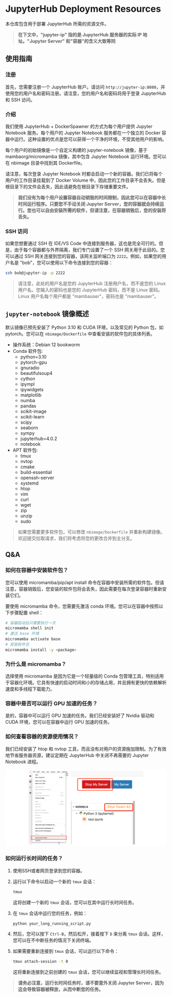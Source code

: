 # JupyterHub Deployment Resources

本仓库包含用于部署 JupyterHub 所需的资源文件。

> **在下文中，"jupyter-ip" 指的是 JupyterHub 服务器的实际 IP 地址。"Jupyter Server" 和"容器"的含义大致等同**

## 使用指南

### 注册

首先，您需要注册一个 JupyterHub 账户。请访问 `http://jupyter-ip:8080`，并使用您的用户名和密码注册。请注意，您的用户名和密码将用于登录 JupyterHub 和 SSH 访问。

### 介绍

我们使用 JupyterHub + DockerSpawner 的方式为每个用户提供 Jupyter Notebook 服务。每个用户的 Jupyter Notebook 服务都在一个独立的 Docker 容器中运行。这种设置的优点是您可以获得一个干净的环境，不受其他用户的影响。

每个用户的初始镜像是一个自定义构建的 jupyter-notebook 镜像，基于 mambaorg/micromamba 镜像，其中包含 Jupyter Notebook 运行环境。您可以在 nbimage 目录中找到其 Dockerfile。

请注意，每次登录 Jupyter Notebook 时都会启动一个新的容器。我们已将每个用户的工作目录挂载到了 Docker Volume 中，因此您的工作目录不会丢失。但是根目录下的文件会丢失，因此请避免在根目录下存储重要文件。

> **我们没有为每个用户设置容器自动销毁的时间限制，因此您可以在容器中长时间运行程序。只要您不手动关闭 Jupyter Server，您的容器就会持续运行。您也可以自由安装所需的软件，但请注意，在容器销毁后，您的安装将丢失。**

### SSH 访问

如果您想要通过 SSH 在 IDE/VS Code 中连接到服务器，这也是完全可行的。但是，由于每个容器都与外界隔离，我们专门设置了一个 SSH 网关用于此目的。您可以通过 SSH 网关连接到您的容器，该网关监听端口为 `2222`。例如，如果您的用户名是 "bob"，您可以使用以下命令连接到您的容器：

```bash
ssh bob@jupyter-ip -p 2222
```

> 请注意，此处的用户名是您的 JupyterHub 注册用户名，而不是您的 Linux 用户名。您输入的密码也是您的 JupyterHub 密码，而不是 Linux 密码。
> Linux 用户名每个用户都是 "mambauser"，密码也是 "mambauser"。

## `jupyter-notebook` 镜像概述

默认镜像已预先安装了 Python 3.10 和 CUDA 环境，以及常见的 Python 包，如 pytorch。您可以在 `nbimage/Dockerfile` 中查看安装的软件包的具体列表。

- 操作系统：Debian 12 bookworm
- Conda 软件包:
  - python=3.10
  - pytorch-gpu
  - gnuradio
  - beautifulsoup4
  - cython
  - ipympl
  - ipywidgets
  - matplotlib
  - numba
  - pandas
  - scikit-image
  - scikit-learn
  - scipy
  - seaborn
  - sympy
  - jupyterhub=4.0.2
  - notebook
- APT 软件包:
  - tmux
  - nvtop
  - cmake
  - build-essential
  - openssh-server
  - systemd
  - htop
  - vim
  - curl
  - wget
  - zip
  - unzip
  - sudo

> 如果您需要更多软件包，可以修改 `nbimage/Dockerfile` 并重新构建镜像。欢迎提交拉取请求，我们将考虑将您的更改合并到主分支。

## Q&A

### 如何在容器中安装软件包？

您可以使用 micromamba/pip/apt install 命令在容器中安装所需的软件包。但请注意，容器销毁后，您安装的软件包将会丢失，因此需要在每次登录容器时重新安装它们。

要使用 micromamba 命令，您需要先激活 conda 环境。您可以在容器中按照以下步骤配置 shell：

```bash
# 容器启动后只需要执行一次
micromamba shell init
# 激活 base 环境
micromamba activate base
# 安装软件包
micromamba install -y <package>
```

### 为什么是 micromamba？

选择使用 micromamba 是因为它是一个轻量级的 Conda 包管理工具，特别适用于容器化环境。它具有快速的启动时间和小的存储占用，并且拥有更快的依赖解析速度和多线程下载能力。

### 容器中是否可以运行 GPU 加速的任务？

是的，容器中可以运行 GPU 加速的任务。我们已经安装好了 Nvidia 驱动和 CUDA 环境，您可以在容器中运行 GPU 加速的任务。

### 如何查看容器的资源使用情况？

我们已经安装了 htop 和 nvtop 工具，而且没有对用户的资源施加限制。为了有效地节省服务器资源，建议定期在 JupyterHub 中关闭不再需要的 Jupyter Notebook 进程。

![1](./misc/1.png)

### 如何运行长时间的任务？

1. 使用SSH或者网页登录到您的容器。

2. 运行以下命令以启动一个新的 `tmux` 会话：

   ```bash
   tmux
   ```

   这将创建一个新的 `tmux` 会话，您可以在其中运行长时间任务。

3. 在 `tmux` 会话中运行您的任务，例如：

   ```bash
   python your_long_running_script.py
   ```

4. 然后，您可以按下 `Ctrl-B`，然后松开，接着按下 `D` 来分离 `tmux` 会话。这样，您可以在不中断任务的情况下关闭终端。

5. 如果需要重新连接到 `tmux` 会话，可以运行以下命令：

   ```bash
   tmux attach-session -t 0
   ```

   这将重新连接到之前创建的 `tmux` 会话，您可以继续监视和管理长时间任务。

> **请务必注意，运行长时间任务时，请不要意外关闭 Jupyter Server，因为这会导致容器被释放，从而中断您的任务。**
